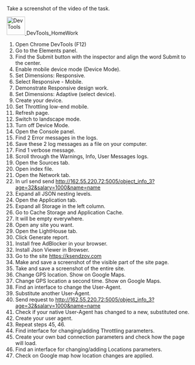 Take a screenshot of the video of the task.

<a href="https://youtu.be/8IRLN_2hA6E" target="_blank" rel="noreferrer"> <img src="https://www.iconpacks.net/icons/2/free-youtube-logo-icon-2431-thumb.png" alt="DevTools" width="50" height="50"/> </a> DevTools_HomeWork

 1. Open Chrome DevTools (F12)
 2. Go to the Elements panel.
 3. Find the Submit button with the inspector and align the word Submit to the center.
 4. Enable mobile device mode (Device Mode).
 5. Set Dimensions: Responsive.
 6. Select Responsive - Mobile.
 7. Demonstrate Responsive design work.
 8. Set Dimensions: Adaptive (select device).
 9. Create your device.
 10. Set Throttling low-end mobile.
 11. Refresh page.
 12. Switch to landscape mode.
 13. Turn off Device Mode.
 14. Open the Console panel.
 15. Find 2 Error messages in the logs.
 16. Save these 2 log messages as a file on your computer.
 17. Find 1 verbose message.
 18. Scroll through the Warnings, Info, User Messages logs.
 19. Open the Sources tab.
 20. Open index file.
 21. Open the Network tab.
 22. In url send send http://162.55.220.72:5005/object_info_3?age=32&salary=1000&name=name
 28. Expand all JSON nesting levels.
 29. Open the Application tab.
 30. Expand all Storage in the left column.
 31. Go to Cache Storage and Application Cache.
 32. It will be empty everywhere.
 33. Open any site you want.
 34. Open the LightHouse tab.
 35. Click Generate report.
 36. Install free AdBlocker in your browser.
 37. Install Json Viewer in Browser.
 38. Go to the site https://ksendzov.com
 39. Make and save a screenshot of the visible part of the site page.
 40. Take and save a screenshot of the entire site.
 41. Change GPS location. Show on Google Maps.
 42. Change GPS location a second time. Show on Google Maps.
 43. Find an interface to change the User-Agent.
 44. Substitute another User-Agent.
 45. Send request to http://162.55.220.72:5005/object_info_3?age=32&salary=1000&name=name
 46. Check if your native User-Agent has changed to a new, substituted one.
 47. Create your user agent.
 48. Repeat steps 45, 46.
 49. Find interface for changing/adding Throttling parameters.
 50. Create your own bad connection parameters and check how the page will load.
 51. Find an interface for changing/adding Locations parameters.
 52. Check on Google map how location changes are applied.
